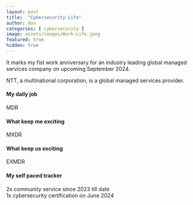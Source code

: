 ```yaml
---
layout: post
title:  "Cybersecurity-Life"
author: don
categories: [ cybersecurity ]
image: assets/images/Work-Life.jpeg
featured: true
hidden: true
---
```


It marks my fist work anniversary for an industry leading global managed services company on upcoming September 2024.

<span class="spoiler">NTT, a multinational corporation,</span> is a global managed services provider.

#### My daily job
MDR

#### What keep me exciting
MXDR

#### What keep us exciting
EXMDR

#### My self paced tracker
2x community service since 2023 till date<br>
1x cybersecurity certification on June 2024


